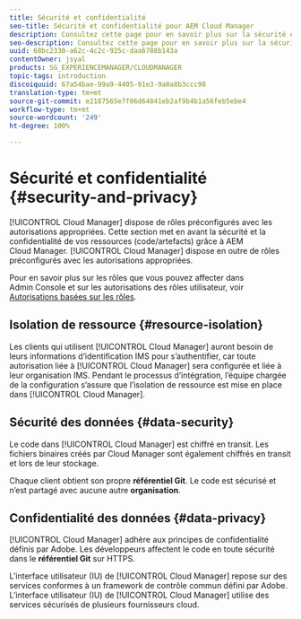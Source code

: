 ```yaml
---
title: Sécurité et confidentialité
seo-title: Sécurité et confidentialité pour AEM Cloud Manager
description: Consultez cette page pour en savoir plus sur la sécurité et la confidentialité de vos ressources (code/artefacts).
seo-description: Consultez cette page pour en savoir plus sur la sécurité et la confidentialité de vos ressources (code/artefacts) grâce à AEM Cloud Manager.
uuid: 68bc2330-a62c-4c2c-925c-daa6788b143a
contentOwner: jsyal
products: SG_EXPERIENCEMANAGER/CLOUDMANAGER
topic-tags: introduction
discoiquuid: 67a54bae-99a9-4405-91e3-9a0a8b3ccc98
translation-type: tm+mt
source-git-commit: e2187565e7f06d64841eb2af9b4b1a56feb5ebe4
workflow-type: tm+mt
source-wordcount: '249'
ht-degree: 100%

---
```



# Sécurité et confidentialité {#security-and-privacy}

[!UICONTROL Cloud Manager] dispose de rôles préconfigurés avec les autorisations appropriées. Cette section met en avant la sécurité et la confidentialité de vos ressources (code/artefacts) grâce à AEM Cloud Manager. [!UICONTROL Cloud Manager] dispose en outre de rôles préconfigurés avec les autorisations appropriées.

Pour en savoir plus sur les rôles que vous pouvez affecter dans Admin Console et sur les autorisations des rôles utilisateur, voir [Autorisations basées sur les rôles](/help/using/role-based-permissions.md).


## Isolation de ressource {#resource-isolation}

Les clients qui utilisent [!UICONTROL Cloud Manager] auront besoin de leurs informations d’identification IMS pour s’authentifier, car toute autorisation liée à [!UICONTROL Cloud Manager] sera configurée et liée à leur organisation IMS. Pendant le processus d’intégration, l’équipe chargée de la configuration s’assure que l’isolation de ressource est mise en place dans [!UICONTROL Cloud Manager].

## Sécurité des données {#data-security}

Le code dans [!UICONTROL Cloud Manager] est chiffré en transit. Les fichiers binaires créés par Cloud Manager sont également chiffrés en transit et lors de leur stockage.

Chaque client obtient son propre **référentiel Git**. Le code est sécurisé et n’est partagé avec aucune autre **organisation**.

## Confidentialité des données {#data-privacy}

[!UICONTROL Cloud Manager] adhère aux principes de confidentialité définis par Adobe. Les développeurs affectent le code en toute sécurité dans le **référentiel Git** sur HTTPS.

L’interface utilisateur (IU) de [!UICONTROL Cloud Manager] repose sur des services conformes à un framework de contrôle commun défini par Adobe. L’interface utilisateur (IU) de [!UICONTROL Cloud Manager] utilise des services sécurisés de plusieurs fournisseurs cloud.
